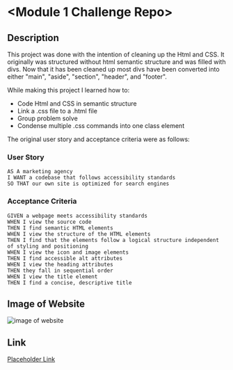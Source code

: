 # <Module 1 Challenge Repo>

## Description

This project was done with the intention of cleaning up the Html and CSS. It originally was structured without html semantic structure and was filled with divs. Now that it has been cleaned up most divs have been converted into either "main", "aside", "section", "header", and "footer".

While making this project I learned how to:

* Code Html and CSS in semantic structure
* Link a .css file to a .html file
* Group problem solve
* Condense multiple .css commands into one class element

The original user story and acceptance criteria were as follows:

### User Story

```
AS A marketing agency
I WANT a codebase that follows accessibility standards
SO THAT our own site is optimized for search engines
```

### Acceptance Criteria

```
GIVEN a webpage meets accessibility standards
WHEN I view the source code
THEN I find semantic HTML elements
WHEN I view the structure of the HTML elements
THEN I find that the elements follow a logical structure independent of styling and positioning
WHEN I view the icon and image elements
THEN I find accessible alt attributes
WHEN I view the heading attributes
THEN they fall in sequential order
WHEN I view the title element
THEN I find a concise, descriptive title
```

## Image of Website
![image of website](assets/images/website-image.png)

## Link

<!-- Link to external website. Opens in New tab -->
<a href="https://www.google.com/" target="_blank" >Placeholder Link</a>